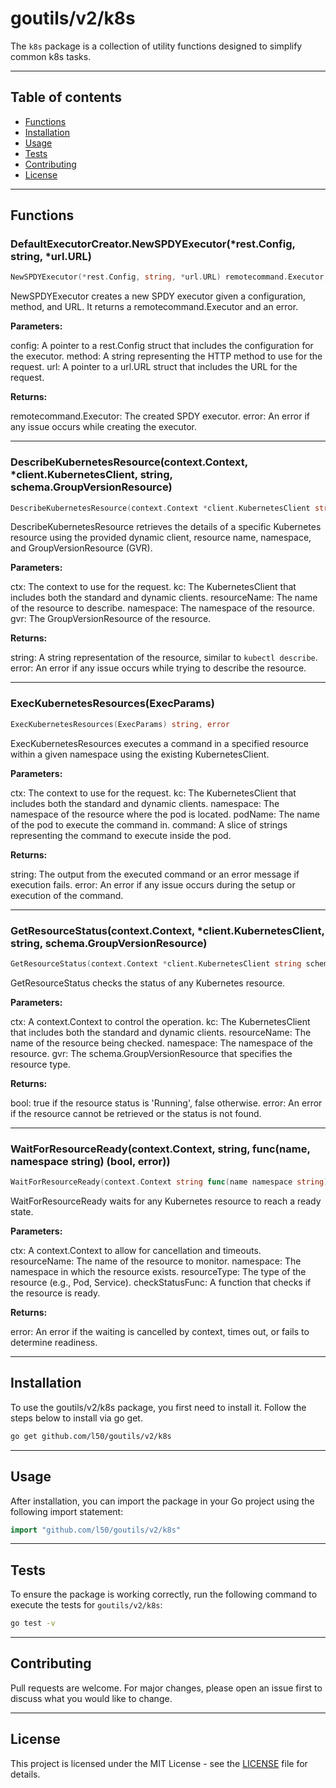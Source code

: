 # goutils/v2/k8s

The `k8s` package is a collection of utility functions
designed to simplify common k8s tasks.

---

## Table of contents

- [Functions](#functions)
- [Installation](#installation)
- [Usage](#usage)
- [Tests](#tests)
- [Contributing](#contributing)
- [License](#license)

---

## Functions

### DefaultExecutorCreator.NewSPDYExecutor(*rest.Config, string, *url.URL)

```go
NewSPDYExecutor(*rest.Config, string, *url.URL) remotecommand.Executor, error
```

NewSPDYExecutor creates a new SPDY executor given a configuration, method,
and URL. It returns a remotecommand.Executor and an error.

**Parameters:**

config: A pointer to a rest.Config struct that includes the configuration
for the executor.
method: A string representing the HTTP method to use for the request.
url: A pointer to a url.URL struct that includes the URL for the request.

**Returns:**

remotecommand.Executor: The created SPDY executor.
error: An error if any issue occurs while creating the executor.

---

### DescribeKubernetesResource(context.Context, *client.KubernetesClient, string, schema.GroupVersionResource)

```go
DescribeKubernetesResource(context.Context *client.KubernetesClient string schema.GroupVersionResource) string error
```

DescribeKubernetesResource retrieves the details of a specific Kubernetes
resource using the provided dynamic client, resource name, namespace, and
GroupVersionResource (GVR).

**Parameters:**

ctx: The context to use for the request.
kc: The KubernetesClient that includes both the standard and dynamic clients.
resourceName: The name of the resource to describe.
namespace: The namespace of the resource.
gvr: The GroupVersionResource of the resource.

**Returns:**

string: A string representation of the resource, similar to `kubectl describe`.
error: An error if any issue occurs while trying to describe the resource.

---

### ExecKubernetesResources(ExecParams)

```go
ExecKubernetesResources(ExecParams) string, error
```

ExecKubernetesResources executes a command in a specified resource within a
given namespace using the existing KubernetesClient.

**Parameters:**

ctx: The context to use for the request.
kc: The KubernetesClient that includes both the standard and dynamic clients.
namespace: The namespace of the resource where the pod is located.
podName: The name of the pod to execute the command in.
command: A slice of strings representing the command to execute inside the pod.

**Returns:**

string: The output from the executed command or an error message if execution fails.
error: An error if any issue occurs during the setup or execution of the command.

---

### GetResourceStatus(context.Context, *client.KubernetesClient, string, schema.GroupVersionResource)

```go
GetResourceStatus(context.Context *client.KubernetesClient string schema.GroupVersionResource) bool error
```

GetResourceStatus checks the status of any Kubernetes resource.

**Parameters:**

ctx: A context.Context to control the operation.
kc: The KubernetesClient that includes both the standard and dynamic clients.
resourceName: The name of the resource being checked.
namespace: The namespace of the resource.
gvr: The schema.GroupVersionResource that specifies the resource type.

**Returns:**

bool: true if the resource status is 'Running', false otherwise.
error: An error if the resource cannot be retrieved or the status is not found.

---

### WaitForResourceReady(context.Context, string, func(name, namespace string) (bool, error))

```go
WaitForResourceReady(context.Context string func(name namespace string) (bool error)) error
```

WaitForResourceReady waits for any Kubernetes resource to reach a ready state.

**Parameters:**

ctx: A context.Context to allow for cancellation and timeouts.
resourceName: The name of the resource to monitor.
namespace: The namespace in which the resource exists.
resourceType: The type of the resource (e.g., Pod, Service).
checkStatusFunc: A function that checks if the resource is ready.

**Returns:**

error: An error if the waiting is cancelled by context, times out, or
fails to determine readiness.

---

## Installation

To use the goutils/v2/k8s package, you first need to install it.
Follow the steps below to install via go get.

```bash
go get github.com/l50/goutils/v2/k8s
```

---

## Usage

After installation, you can import the package in your Go project
using the following import statement:

```go
import "github.com/l50/goutils/v2/k8s"
```

---

## Tests

To ensure the package is working correctly, run the following
command to execute the tests for `goutils/v2/k8s`:

```bash
go test -v
```

---

## Contributing

Pull requests are welcome. For major changes,
please open an issue first to discuss what
you would like to change.

---

## License

This project is licensed under the MIT
License - see the [LICENSE](../LICENSE)
file for details.
